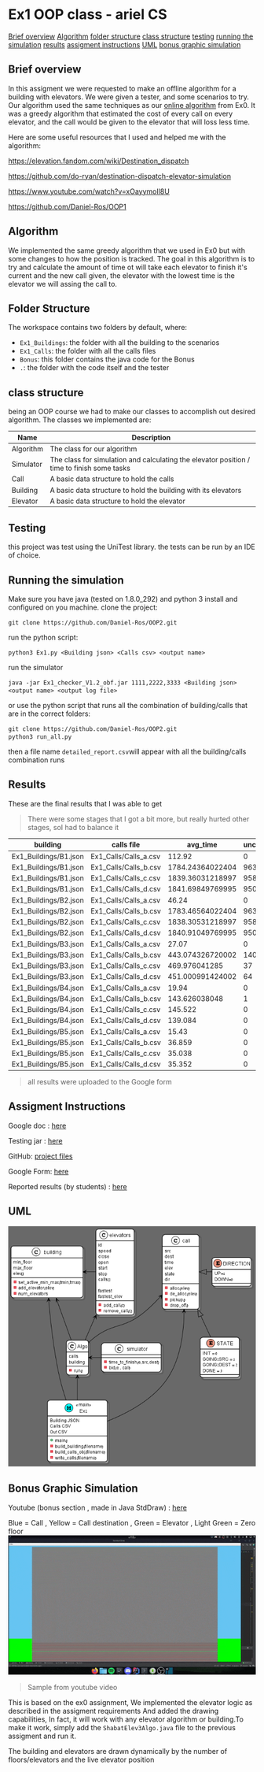 # Ex1 OOP class - ariel CS

[Brief overview](https://github.com/Daniel-Ros/OOP2/blob/master/README.md#brief-overview)
[Algorithm](https://github.com/Daniel-Ros/OOP2/blob/master/README.md#algorithm)
[folder structure](https://github.com/Daniel-Ros/OOP2/blob/master/README.md#folder-structure)
[class structure](https://github.com/Daniel-Ros/OOP2/blob/master/README.md#class-structure)
[testing](https://github.com/Daniel-Ros/OOP2/blob/master/README.md#testing)
[running the simulation](https://github.com/Daniel-Ros/OOP2/blob/master/README.md#running-the-simulation)
[results](https://github.com/Daniel-Ros/OOP2/blob/master/README.md#results)
[assigment instructions](https://github.com/Daniel-Ros/OOP2/blob/master/README.md#assigment-instructions)
[UML](https://github.com/Daniel-Ros/OOP2/blob/master/README.md#uml)
[bonus graphic simulation](https://github.com/Daniel-Ros/OOP2/blob/master/README.md#bonus-graphic-simulation)

## Brief overview

In this assigment we were requested to make an offline algorithm for a building with elevators. We were given a tester,
and some scenarios to try. Our algorithm used the same techniques as our
[online algorithm](https://github.com/Daniel-Ros/ex0/) from Ex0. It was a greedy algorithm that estimated the cost of
every call on every elevator, and the call would be given to the elevator that will loss less time.

Here are some useful resources that I used and helped me with the algorithm:

https://elevation.fandom.com/wiki/Destination_dispatch

https://github.com/do-ryan/destination-dispatch-elevator-simulation

https://www.youtube.com/watch?v=xOayymoIl8U

https://github.com/Daniel-Ros/OOP1

## Algorithm

We implemented the same greedy algorithm that we used in Ex0 but with some changes to how the position is tracked. The
goal in this algorithm is to try and calculate the amount of time ot will take each elevator to finish it's current and
the new call given, the elevator with the lowest time is the elevator we will assing the call to.

## Folder Structure

The workspace contains two folders by default, where:

- `Ex1_Buildings`: the folder with all the building to the scenarios
- `Ex1_Calls`: the folder with all the calls files
- `Bonus`: this folder contains the java code for the Bonus
- `.`: the folder with the code itself and the tester

## class structure

being an OOP course we had to make our classes to accomplish out desired algorithm. The classes we implemented are:

|Name|Description|
|----|---|
|Algorithm|The class for our algorithm|
|Simulator|The class for simulation and calculating the elevator position / time to finish some tasks|
|Call|A basic data structure to hold the calls|
|Building|A basic data structure to hold the building with its elevators|
|Elevator|A basic data structure to hold the elevator|

## Testing

this project was test using the UniTest library. the tests can be run by an IDE of choice.

## Running the simulation

Make sure you have java (tested on 1.8.0_292) and python 3 install and configured on you machine. clone the project:

    git clone https://github.com/Daniel-Ros/OOP2.git

run the python script:

    python3 Ex1.py <Building json> <Calls csv> <output name>

run the simulator

    java -jar Ex1_checker_V1.2_obf.jar 1111,2222,3333 <Building json> <output name> <output log file>

or use the python script that runs all the combination of building/calls that are in the correct folders:

    git clone https://github.com/Daniel-Ros/OOP2.git
    python3 run_all.py

then a file name `detailed_report.csv`will appear with all the building/calls combination runs

## Results

These are the final results that I was able to get
> There were some stages that I got a bit more, but really hurted other stages, soI had to balance it

|building| calls file| avg_time| uncompleted_calls| certificate|
|---|-----|----|----|----|
|Ex1_Buildings/B1.json|Ex1_Calls/Calls_a.csv|112.92|0|-254611173|
|Ex1_Buildings/B1.json|Ex1_Calls/Calls_b.csv|1784.24364022404|963|-4812623036|
|Ex1_Buildings/B1.json|Ex1_Calls/Calls_c.csv|1839.36031218997|958|-4474949366|
|Ex1_Buildings/B1.json|Ex1_Calls/Calls_d.csv|1841.69849769995|950|-4422944342|
|Ex1_Buildings/B2.json|Ex1_Calls/Calls_a.csv|46.24|0|-290936543|
|Ex1_Buildings/B2.json|Ex1_Calls/Calls_b.csv|1783.46564022404|963|-4813976071|
|Ex1_Buildings/B2.json|Ex1_Calls/Calls_c.csv|1838.30531218997|958|-4470029667|
|Ex1_Buildings/B2.json|Ex1_Calls/Calls_d.csv|1840.91049769995|950|-4427977959|
|Ex1_Buildings/B3.json|Ex1_Calls/Calls_a.csv|27.07|0|-497943606|
|Ex1_Buildings/B3.json|Ex1_Calls/Calls_b.csv|443.074326720002|140|-1129010868|
|Ex1_Buildings/B3.json|Ex1_Calls/Calls_c.csv|469.976041285|37|-2024339219|
|Ex1_Buildings/B3.json|Ex1_Calls/Calls_d.csv|451.000991424002|64|-1156741974|
|Ex1_Buildings/B4.json|Ex1_Calls/Calls_a.csv|19.94|0|-466195294|
|Ex1_Buildings/B4.json|Ex1_Calls/Calls_b.csv|143.626038048|1|-89100201|
|Ex1_Buildings/B4.json|Ex1_Calls/Calls_c.csv|145.522|0|-100150008|
|Ex1_Buildings/B4.json|Ex1_Calls/Calls_d.csv|139.084|0|-79484006|
|Ex1_Buildings/B5.json|Ex1_Calls/Calls_a.csv|15.43|0|-456579370|
|Ex1_Buildings/B5.json|Ex1_Calls/Calls_b.csv|36.859|0|-524830233|
|Ex1_Buildings/B5.json|Ex1_Calls/Calls_c.csv|35.038|0|-521468334|
|Ex1_Buildings/B5.json|Ex1_Calls/Calls_d.csv|35.352|0|-521468334|

> all results were uploaded to the Google form

## Assigment Instructions

Google doc : [here](https://docs.google.com/document/d/1D4aW2vRaKjwtSBY1gDyCC6SNRE5TRGwMerGIXUMkI_Y/edit?usp=sharing)

Testing jar : [here](https://github.com/benmoshe/OOP_2021/tree/main/Assignments/Ex1/libs)

GitHub: [project files](https://github.com/benmoshe/OOP_2021/tree/main/Assignments/Ex1)

Google
Form: [here](https://docs.google.com/forms/d/e/1FAIpQLSffojCP9ftLSlk58_opDf-OpcLXvmuYzoQ3N_EQGtfozXjfjA/viewform?usp=sf_link)

Reported results (by
students) : [here](https://docs.google.com/spreadsheets/d/1fyFWvU_8d8UeaiUdyDujfgvt2dMs2mzzLd9QgUb33Wc/edit?usp=sharing)

## UML
![till](oop2uml.png)

## Bonus Graphic Simulation

Youtube (bonus section , made in Java StdDraw) : [here](https://www.youtube.com/watch?v=yp0BwQUdc-o)

Blue = Call , Yellow = Call destination , Green = Elevator , Light Green = Zero floor
![til](bonus/bonussample.gif)
> Sample from youtube video

This is based on the ex0 assignment, We implemented the elevator logic as described in the assigment requirements And
added the drawing capabilities, In fact, it will work with any elevator algorithm or building.To make it work, simply
add the `ShabatElev3Algo.java` file to the previous assigment and run it.

The building and elevators are drawn dynamically by the number of floors/elevators and the live elevator position

